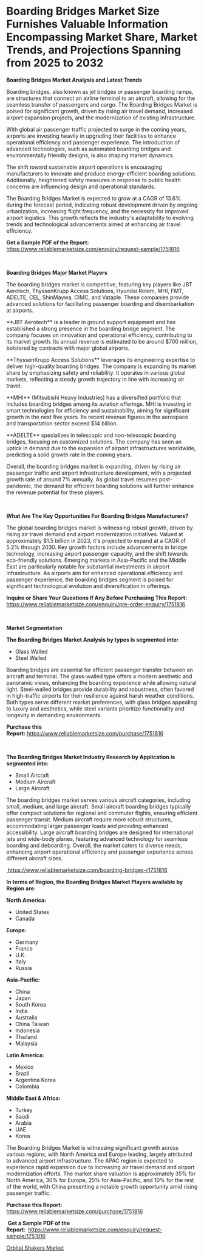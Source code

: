 <p><h1>Boarding Bridges Market Size Furnishes Valuable Information Encompassing Market Share, Market Trends, and Projections Spanning from 2025 to 2032</h1></p><p><strong>Boarding Bridges Market Analysis and Latest Trends</strong></p>
<p><p>Boarding bridges, also known as jet bridges or passenger boarding ramps, are structures that connect an airline terminal to an aircraft, allowing for the seamless transfer of passengers and cargo. The Boarding Bridges Market is poised for significant growth, driven by rising air travel demand, increased airport expansion projects, and the modernization of existing infrastructure. </p><p>With global air passenger traffic projected to surge in the coming years, airports are investing heavily in upgrading their facilities to enhance operational efficiency and passenger experience. The introduction of advanced technologies, such as automated boarding bridges and environmentally friendly designs, is also shaping market dynamics. </p><p>The shift toward sustainable airport operations is encouraging manufacturers to innovate and produce energy-efficient boarding solutions. Additionally, heightened safety measures in response to public health concerns are influencing design and operational standards.</p><p>The Boarding Bridges Market is expected to grow at a CAGR of 13.6% during the forecast period, indicating robust development driven by ongoing urbanization, increasing flight frequency, and the necessity for improved airport logistics. This growth reflects the industry's adaptability to evolving trends and technological advancements aimed at enhancing air travel efficiency.</p></p>
<p><strong>Get a Sample PDF of the Report:&nbsp;</strong> <a href="https://www.reliablemarketsize.com/enquiry/request-sample/1751816?utm_campaign=2213&utm_medium=2&utm_source=Github&utm_content=ia&utm_term=19022025&utm_id=boarding-bridges">https://www.reliablemarketsize.com/enquiry/request-sample/1751816</a></p>
<p>&nbsp;</p>
<p><strong>Boarding Bridges Major Market Players</strong></p>
<p><p>The boarding bridges market is competitive, featuring key players like JBT Aerotech, ThyssenKrupp Access Solutions, Hyundai Rotem, MHI, FMT, ADELTE, CEL, ShinMaywa, CIMC, and Vataple. These companies provide advanced solutions for facilitating passenger boarding and disembarkation at airports.</p><p>**JBT Aerotech** is a leader in ground support equipment and has established a strong presence in the boarding bridge segment. The company focuses on innovation and operational efficiency, contributing to its market growth. Its annual revenue is estimated to be around $700 million, bolstered by contracts with major global airports.</p><p>**ThyssenKrupp Access Solutions** leverages its engineering expertise to deliver high-quality boarding bridges. The company is expanding its market share by emphasizing safety and reliability. It operates in various global markets, reflecting a steady growth trajectory in line with increasing air travel.</p><p>**MHI** (Mitsubishi Heavy Industries) has a diversified portfolio that includes boarding bridges among its aviation offerings. MHI is investing in smart technologies for efficiency and sustainability, aiming for significant growth in the next five years. Its recent revenue figures in the aerospace and transportation sector exceed $14 billion.</p><p>**ADELTE** specializes in telescopic and non-telescopic boarding bridges, focusing on customized solutions. The company has seen an uptick in demand due to the expansion of airport infrastructures worldwide, predicting a solid growth rate in the coming years.</p><p>Overall, the boarding bridges market is expanding, driven by rising air passenger traffic and airport infrastructure development, with a projected growth rate of around 7% annually. As global travel resumes post-pandemic, the demand for efficient boarding solutions will further enhance the revenue potential for these players.</p></p>
<p>&nbsp;</p>
<p><strong>What Are The Key Opportunities For Boarding Bridges Manufacturers?</strong></p>
<p><p>The global boarding bridges market is witnessing robust growth, driven by rising air travel demand and airport modernization initiatives. Valued at approximately $1.5 billion in 2023, it's projected to expand at a CAGR of 5.2% through 2030. Key growth factors include advancements in bridge technology, increasing airport passenger capacity, and the shift towards eco-friendly solutions. Emerging markets in Asia-Pacific and the Middle East are particularly notable for substantial investments in airport infrastructure. As airports aim for enhanced operational efficiency and passenger experience, the boarding bridges segment is poised for significant technological evolution and diversification in offerings.</p></p>
<p><strong>Inquire or Share Your Questions If Any Before Purchasing This Report:</strong> <a href="https://www.reliablemarketsize.com/enquiry/pre-order-enquiry/1751816?utm_campaign=2213&utm_medium=2&utm_source=Github&utm_content=ia&utm_term=19022025&utm_id=boarding-bridges">https://www.reliablemarketsize.com/enquiry/pre-order-enquiry/1751816</a></p>
<p>&nbsp;</p>
<p><strong>Market Segmentation</strong></p>
<p><strong>The Boarding Bridges Market Analysis by types is segmented into:</strong></p>
<p><ul><li>Glass Walled</li><li>Steel Walled</li></ul></p>
<p><p>Boarding bridges are essential for efficient passenger transfer between an aircraft and terminal. The glass-walled type offers a modern aesthetic and panoramic views, enhancing the boarding experience while allowing natural light. Steel-walled bridges provide durability and robustness, often favored in high-traffic airports for their resilience against harsh weather conditions. Both types serve different market preferences, with glass bridges appealing to luxury and aesthetics, while steel variants prioritize functionality and longevity in demanding environments.</p></p>
<p><strong>Purchase this Report:&nbsp;</strong><a href="https://www.reliablemarketsize.com/purchase/1751816?utm_campaign=2213&utm_medium=2&utm_source=Github&utm_content=ia&utm_term=19022025&utm_id=boarding-bridges">https://www.reliablemarketsize.com/purchase/1751816</a></p>
<p>&nbsp;</p>
<p><strong>The Boarding Bridges Market Industry Research by Application is segmented into:</strong></p>
<p><ul><li>Small Aircraft</li><li>Medium Aircraft</li><li>Large Aircraft</li></ul></p>
<p><p>The boarding bridges market serves various aircraft categories, including small, medium, and large aircraft. Small aircraft boarding bridges typically offer compact solutions for regional and commuter flights, ensuring efficient passenger transit. Medium aircraft require more robust structures, accommodating larger passenger loads and providing enhanced accessibility. Large aircraft boarding bridges are designed for international jets and wide-body planes, featuring advanced technology for seamless boarding and deboarding. Overall, the market caters to diverse needs, enhancing airport operational efficiency and passenger experience across different aircraft sizes.</p></p>
<p><a href="https://www.reliablemarketsize.com/boarding-bridges-r1751816?utm_campaign=2213&utm_medium=2&utm_source=Github&utm_content=ia&utm_term=19022025&utm_id=boarding-bridges">&nbsp;https://www.reliablemarketsize.com/boarding-bridges-r1751816</a></p>
<p><strong>In terms of Region, the Boarding Bridges Market Players available by Region are:</strong></p>
<p>
    <p> <strong> North America: </strong>
        <ul>
            <li>United States</li>
            <li>Canada</li>
        </ul>
        </p> 
    <p> <strong> Europe: </strong>
        <ul>
            <li>Germany</li>
            <li>France</li>
            <li>U.K.</li>
            <li>Italy</li>
            <li>Russia</li>
        </ul>
        </p> 
    <p> <strong> Asia-Pacific: </strong>
        <ul>
            <li>China</li>
            <li>Japan</li>
            <li>South Korea</li>
            <li>India</li>
            <li>Australia</li>
            <li>China Taiwan</li>
            <li>Indonesia</li>
            <li>Thailand</li>
            <li>Malaysia</li>
        </ul>
        </p> 
    <p> <strong> Latin America: </strong>
        <ul>
            <li>Mexico</li>
            <li>Brazil</li>
            <li>Argentina Korea</li>
            <li>Colombia</li>
        </ul>
        </p> 
    <p> <strong> Middle East & Africa: </strong>
        <ul>
            <li>Turkey</li>
            <li>Saudi</li>
            <li>Arabia</li>
            <li>UAE</li>
            <li>Korea</li>
        </ul>
    </p>
    </p>
<p><p>The Boarding Bridges Market is witnessing significant growth across various regions, with North America and Europe leading, largely attributed to advanced airport infrastructure. The APAC region is expected to experience rapid expansion due to increasing air travel demand and airport modernization efforts. The market share valuation is approximately 35% for North America, 30% for Europe, 25% for Asia-Pacific, and 10% for the rest of the world, with China presenting a notable growth opportunity amid rising passenger traffic.</p></p>
<p><strong>Purchase this Report: </strong><a href="https://www.reliablemarketsize.com/purchase/1751816?utm_campaign=2213&utm_medium=2&utm_source=Github&utm_content=ia&utm_term=19022025&utm_id=boarding-bridges">https://www.reliablemarketsize.com/purchase/1751816</a></p>
<p>&nbsp;<strong>Get a Sample PDF of the Report:&nbsp;&nbsp;</strong><a href="https://www.reliablemarketsize.com/enquiry/request-sample/1751816?utm_campaign=2213&utm_medium=2&utm_source=Github&utm_content=ia&utm_term=19022025&utm_id=boarding-bridges">https://www.reliablemarketsize.com/enquiry/request-sample/1751816</a></p>
<p><strong></strong></p>
<p><p><a href="https://github.com/FahadAhmed223/Market-Research-Report-List-1/blob/main/orbital-shakers-market.md?utm_campaign=2213&utm_medium=2&utm_source=Github&utm_content=ia&utm_term=19022025&utm_id=boarding-bridges">Orbital Shakers Market</a></p></p>